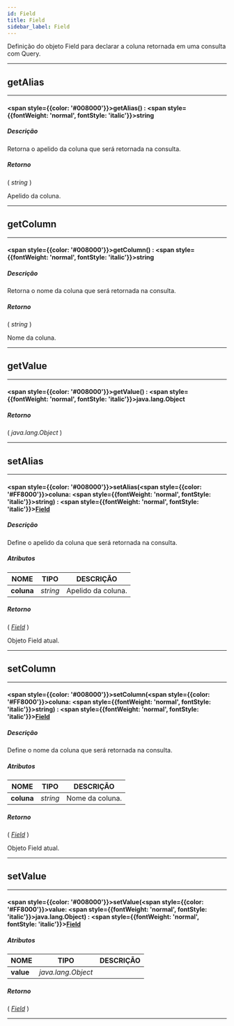 ```yaml
---
id: Field
title: Field
sidebar_label: Field
---
```


Definição do objeto Field para declarar a coluna retornada em uma consulta com Query.

---

## getAlias

---

#### <span style={{color: '#008000'}}>getAlias</span>() : <span style={{fontWeight: 'normal', fontStyle: 'italic'}}>string</span>
##### Descrição

Retorna o apelido da coluna que será retornada na consulta.

##### Retorno

( _string_ )

Apelido da coluna.

---

## getColumn

---

#### <span style={{color: '#008000'}}>getColumn</span>() : <span style={{fontWeight: 'normal', fontStyle: 'italic'}}>string</span>
##### Descrição

Retorna o nome da coluna que será retornada na consulta.

##### Retorno

( _string_ )

Nome da coluna.

---

## getValue

---

#### <span style={{color: '#008000'}}>getValue</span>() : <span style={{fontWeight: 'normal', fontStyle: 'italic'}}>java.lang.Object</span>
##### Retorno

( _java.lang.Object_ )


---

## setAlias

---

#### <span style={{color: '#008000'}}>setAlias</span>(<span style={{color: '#FF8000'}}>coluna</span>: <span style={{fontWeight: 'normal', fontStyle: 'italic'}}>string</span>) : <span style={{fontWeight: 'normal', fontStyle: 'italic'}}>[Field](../objects/Field)</span>
##### Descrição

Define o apelido da coluna que será retornada na consulta.

##### Atributos

| NOME | TIPO | DESCRIÇÃO |
|---|---|---|
| **coluna** | _string_ | Apelido da coluna. |

##### Retorno

( _[Field](../objects/Field)_ )

Objeto Field atual.

---

## setColumn

---

#### <span style={{color: '#008000'}}>setColumn</span>(<span style={{color: '#FF8000'}}>coluna</span>: <span style={{fontWeight: 'normal', fontStyle: 'italic'}}>string</span>) : <span style={{fontWeight: 'normal', fontStyle: 'italic'}}>[Field](../objects/Field)</span>
##### Descrição

Define o nome da coluna que será retornada na consulta.

##### Atributos

| NOME | TIPO | DESCRIÇÃO |
|---|---|---|
| **coluna** | _string_ | Nome da coluna. |

##### Retorno

( _[Field](../objects/Field)_ )

Objeto Field atual.

---

## setValue

---

#### <span style={{color: '#008000'}}>setValue</span>(<span style={{color: '#FF8000'}}>value</span>: <span style={{fontWeight: 'normal', fontStyle: 'italic'}}>java.lang.Object</span>) : <span style={{fontWeight: 'normal', fontStyle: 'italic'}}>[Field](../objects/Field)</span>
##### Atributos

| NOME | TIPO | DESCRIÇÃO |
|---|---|---|
| **value** | _java.lang.Object_ |   |

##### Retorno

( _[Field](../objects/Field)_ )


---

